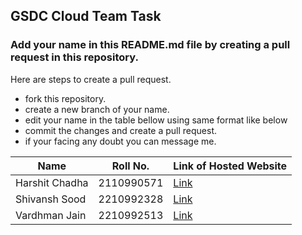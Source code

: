 ## GSDC Cloud Team Task

### Add your name in this README.md file by creating a pull request in this repository.
Here are steps to create a pull request.
- fork this repository.
- create a new branch of your name.
- edit your name in the table bellow using same format like below
- commit the changes and create a pull request.
- if your facing any doubt you can message me.


| Name | Roll No. | Link of Hosted Website |
| --------------- | --------------- | --------------- |
| Harshit Chadha | 2110990571 | [Link](harshit0571.github.io) |
| Shivansh Sood  | 2210992328 | [Link](https://soodshivansh.github.io/GDSC-Project.github.io/) |
| Vardhman Jain  | 2210992513 | [Link](https://vardhman0000.github.io/GDSC/sample-website.html) |


